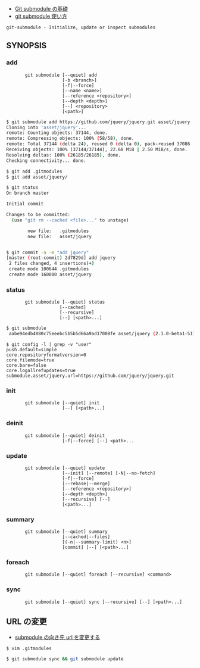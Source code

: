 
- [Git submodule の基礎](http://qiita.com/sotarok/items/0d525e568a6088f6f6bb)
- [git submodule 使い方](http://transitive.info/article/git/command/submodule/)

~~~
git-submodule - Initialize, update or inspect submodules
~~~


## SYNOPSIS

### add
~~~
       git submodule [--quiet] add
       				 [-b <branch>]
       				 [-f|--force]
       				 [--name <name>]
                     [--reference <repository>]
                     [--depth <depth>]
                     [--] <repository>
                     [<path>]
~~~

~~~bash
$ git submodule add https://github.com/jquery/jquery.git asset/jquery
Cloning into 'asset/jquery'...
remote: Counting objects: 37144, done.
remote: Compressing objects: 100% (58/58), done.
remote: Total 37144 (delta 24), reused 0 (delta 0), pack-reused 37086
Receiving objects: 100% (37144/37144), 22.68 MiB | 2.50 MiB/s, done.
Resolving deltas: 100% (26185/26185), done.
Checking connectivity... done.

$ git add .gitmodules
$ git add asset/jquery/

$ git status
On branch master

Initial commit

Changes to be committed:
  (use "git rm --cached <file>..." to unstage)

        new file:   .gitmodules
        new file:   asset/jquery


$ git commit -a -m "add jquery"
[master (root-commit) 2d7829d] add jquery
 2 files changed, 4 insertions(+)
 create mode 100644 .gitmodules
 create mode 160000 asset/jquery

~~~

### status

~~~                     
       git submodule [--quiet] status
       			    [--cached]
       			    [--recursive]
       			    [--] [<path>...]
~~~

~~~bash
$ git submodule
 aabe94edb4880c75eeebc5b5b5d66a9ad17008fe asset/jquery (2.1.0-beta1-517-gaabe94e)
~~~

~~~
$ git config -l | grep -v "user"
push.default=simple
core.repositoryformatversion=0
core.filemode=true
core.bare=false
core.logallrefupdates=true
submodule.asset/jquery.url=https://github.com/jquery/jquery.git
~~~


### init

~~~       			    
       git submodule [--quiet] init
       				 [--] [<path>...]
~~~

### deinit

~~~       
       git submodule [--quiet] deinit
       			     [-f|--force] [--] <path>...
~~~

### update

~~~       
       git submodule [--quiet] update
       			     [--init] [--remote] [-N|--no-fetch]
                     [-f|--force]
                     [--rebase|--merge]
                     [--reference <repository>]
                     [--depth <depth>]
                     [--recursive] [--]
                     [<path>...]
~~~

### summary

~~~                     
       git submodule [--quiet] summary
       				 [--cached|--files]
       				 [(-n|--summary-limit) <n>]
                     [commit] [--] [<path>...]
~~~

###  foreach

~~~                     
       git submodule [--quiet] foreach [--recursive] <command>
~~~

### sync

~~~       
       git submodule [--quiet] sync [--recursive] [--] [<path>...]

~~~

## URL の変更

- [submodule の向き先 url を変更する](http://qiita.com/8mamo10/items/fd11d8c7a2d928b39173)

~~~bash
$ vim .gitmodules
~~~

~~~bash
$ git submodule sync && git submodule update
~~~
